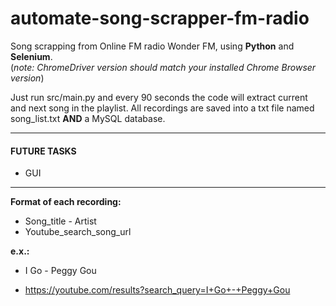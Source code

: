 # automate-song-scrapper-fm-radio
Song scrapping from Online FM radio Wonder FM, using **Python** and **Selenium**.  
(_note: ChromeDriver version should match your installed Chrome Browser version_)

Just run src/main.py and every 90 seconds the code will extract current and next song in the playlist. All recordings are saved into a txt file named song_list.txt **AND** a MySQL database.

_______________________________________________________________________________________________
#### FUTURE TASKS
* GUI
_______________________________________________________________________________________________

**Format of each recording:**

* Song_title - Artist
* Youtube_search_song_url

**e.x.:**

* I Go - Peggy Gou

* https://youtube.com/results?search_query=I+Go+-+Peggy+Gou
